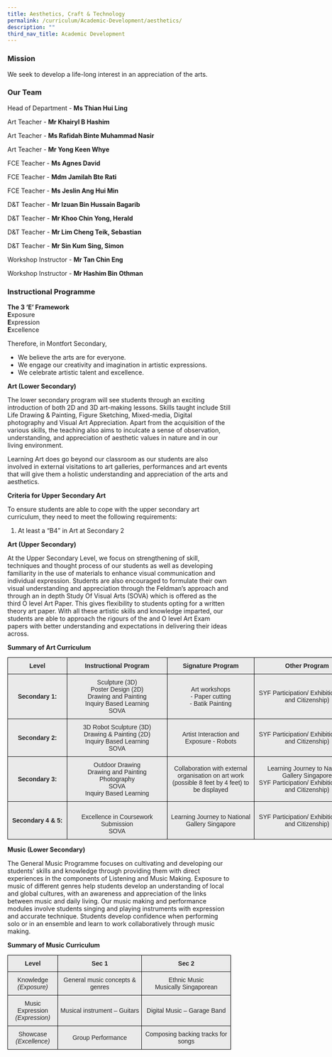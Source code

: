 ```yaml
---
title: Aesthetics, Craft & Technology
permalink: /curriculum/Academic-Development/aesthetics/
description: ""
third_nav_title: Academic Development
---
```


### Mission

We seek to develop a life-long interest in an appreciation of the arts.  

### Our Team

Head of Department - **Ms Thian Hui Ling**

Art Teacher - **Mr Khairyl B Hashim**

Art Teacher - **Ms Rafidah Binte Muhammad Nasir**

Art Teacher - **Mr Yong Keen Whye**

FCE Teacher - **Ms Agnes David**

FCE Teacher - **Mdm Jamilah Bte Rati**

FCE Teacher - **Ms Jeslin Ang Hui Min**

D&T Teacher - **Mr Izuan Bin Hussain Bagarib**

D&T Teacher - **Mr Khoo Chin Yong, Herald**

D&T Teacher - **Mr Lim Cheng Teik, Sebastian**

D&T Teacher - **Mr Sin Kum Sing, Simon**

Workshop Instructor - **Mr Tan Chin Eng**

Workshop Instructor - **Mr Hashim Bin Othman**


### Instructional Programme
 
**The 3 ‘E’ Framework**    
**E**xposure   
**E**xpression   
**E**xcellence

Therefore, in Montfort Secondary,

*   We believe the arts are for everyone.
*   We engage our creativity and imagination in artistic expressions.
*   We celebrate artistic talent and excellence.

**Art (Lower Secondary)**

The lower secondary program will see students through an exciting introduction of both 2D and 3D art-making lessons. Skills taught include Still Life Drawing & Painting, Figure Sketching, Mixed-media, Digital photography and Visual Art Appreciation. Apart from the acquisition of the various skills, the teaching also aims to inculcate a sense of observation, understanding, and appreciation of aesthetic values in nature and in our living environment.

Learning Art does go beyond our classroom as our students are also involved in external visitations to art galleries, performances and art events that will give them a holistic understanding and appreciation of the arts and aesthetics.

**Criteria for Upper Secondary Art**

To ensure students are able to cope with the upper secondary art curriculum, they need to meet the following requirements:

1.  At least a “B4” in Art at Secondary 2 


**Art (Upper Secondary)**

At the Upper Secondary Level, we focus on strengthening of skill, techniques and thought process of our students as well as developing familiarity in the use of materials to enhance visual communication and individual expression. Students are also encouraged to formulate their own visual understanding and appreciation through the Feldman’s approach and through an in depth Study Of Visual Arts (SOVA) which is offered as the third O level Art Paper. This gives flexibility to students opting for a written theory art paper. With all these artistic skills and knowledge imparted, our students are able to approach the rigours of the and O level Art Exam papers with better understanding and expectations in delivering their ideas across.

**Summary of Art Curriculum**

<style type="text/css">
.tg  {border-collapse:collapse;border-spacing:0;margin:0px auto;}
.tg td{border-color:black;border-style:solid;border-width:1px;font-family:Arial, sans-serif;font-size:14px;
  overflow:hidden;padding:10px 5px;word-break:normal;}
.tg th{border-color:black;border-style:solid;border-width:1px;font-family:Arial, sans-serif;font-size:14px;
  font-weight:normal;overflow:hidden;padding:10px 5px;word-break:normal;}
.tg .tg-j0e3{background-color:#EAEAEA;color:#222;font-weight:bold;text-align:center;vertical-align:middle}
.tg .tg-ku5w{background-color:#EAEAEA;color:#222;text-align:center;vertical-align:middle}
</style>
<table class="tg" style="undefined;table-layout: fixed; width: 795px">
<colgroup>
<col style="width: 134px">
<col style="width: 226px">
<col style="width: 197px">
<col style="width: 238px">
</colgroup>
<tbody>
  <tr>
    <td class="tg-j0e3">Level</td>
    <td class="tg-j0e3">Instructional Program</td>
    <td class="tg-j0e3">Signature Program</td>
    <td class="tg-j0e3">Other Program</td>
  </tr>
  <tr>
    <td class="tg-j0e3">Secondary 1:</td>
    <td class="tg-ku5w">Sculpture (3D)<br>Poster Design (2D)<br>Drawing and Painting<br>Inquiry Based Learning<br>SOVA</td>
    <td class="tg-ku5w">Art workshops<br>- Paper cutting<br>- Batik Painting</td>
    <td class="tg-ku5w">SYF Participation/ Exhibition (Artist and Citizenship)<br> </td>
  </tr>
  <tr>
    <td class="tg-j0e3">Secondary 2:</td>
    <td class="tg-ku5w">3D Robot Sculpture (3D)<br>Drawing &amp; Painting (2D)<br>Inquiry Based Learning<br>SOVA</td>
    <td class="tg-ku5w">Artist Interaction and Exposure - Robots</td>
    <td class="tg-ku5w">SYF Participation/ Exhibition (Artist and Citizenship)<br> </td>
  </tr>
  <tr>
    <td class="tg-j0e3">Secondary 3:</td>
    <td class="tg-ku5w">Outdoor Drawing<br>Drawing and Painting<br>Photography<br>SOVA<br>Inquiry Based Learning</td>
    <td class="tg-ku5w">Collaboration with external organisation on art work (possible 8 feet by 4 feet) to be displayed<br><span style="font-weight:700;color:#454545"> </span></td>
    <td class="tg-ku5w">Learning Journey to National Gallery Singapore<br>SYF Participation/ Exhibition (Artist and Citizenship)</td>
  </tr>
  <tr>
    <td class="tg-j0e3">Secondary 4 &amp; 5:</td>
    <td class="tg-ku5w"><br>Excellence in Coursework Submission<br>SOVA<br> </td>
    <td class="tg-ku5w">Learning Journey to National Gallery Singapore</td>
    <td class="tg-ku5w">SYF Participation/ Exhibition (Artist and Citizenship)</td>
  </tr>
</tbody>
</table>

**Music (Lower Secondary)**

The General Music Programme focuses on cultivating and developing our students’ skills and knowledge through providing them with direct experiences in the components of Listening and Music Making. Exposure to music of different genres help students develop an understanding of local and global cultures, with an awareness and appreciation of the links between music and daily living. Our music making and performance modules involve students singing and playing instruments with expression and accurate technique. Students develop confidence when performing solo or in an ensemble and learn to work collaboratively through music making.

**Summary of Music Curriculum**

<style type="text/css">
.tg  {border-collapse:collapse;border-spacing:0;margin:0px auto;}
.tg td{border-color:black;border-style:solid;border-width:1px;font-family:Arial, sans-serif;font-size:14px;
  overflow:hidden;padding:10px 5px;word-break:normal;}
.tg th{border-color:black;border-style:solid;border-width:1px;font-family:Arial, sans-serif;font-size:14px;
  font-weight:normal;overflow:hidden;padding:10px 5px;word-break:normal;}
.tg .tg-j0e3{background-color:#EAEAEA;color:#222;font-weight:bold;text-align:center;vertical-align:middle}
.tg .tg-ku5w{background-color:#EAEAEA;color:#222;text-align:center;vertical-align:middle}
</style>
<table class="tg">
<tbody>
  <tr>
    <td class="tg-j0e3">Level</td>
    <td class="tg-j0e3">Sec 1</td>
    <td class="tg-j0e3">Sec 2</td>
  </tr>
  <tr>
		<td class="tg-ku5w">Knowledge <br><em>(Exposure)</em></td>
    <td class="tg-ku5w">General music concepts &amp; genres</td>
    <td class="tg-ku5w">Ethnic Music<br>Musically Singaporean</td>
  </tr>
  <tr>
		<td class="tg-ku5w">Music Expression<br><em>(Expression)</em></td>
    <td class="tg-ku5w">Musical instrument – Guitars</td>
    <td class="tg-ku5w">Digital Music – Garage Band</td>
  </tr>
  <tr>
		<td class="tg-ku5w">Showcase<br><em>(Excellence)</em></td>
    <td class="tg-ku5w">Group Performance</td>
    <td class="tg-ku5w">Composing backing tracks for songs</td>
  </tr>
</tbody>
</table>